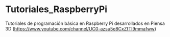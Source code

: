 # Tutoriales_RaspberryPi
Tutoriales de programación básica en Raspberry Pi desarrollados en Piensa 3D (https://www.youtube.com/channel/UC0-azsu5e8CxZfTl9mmafww)
